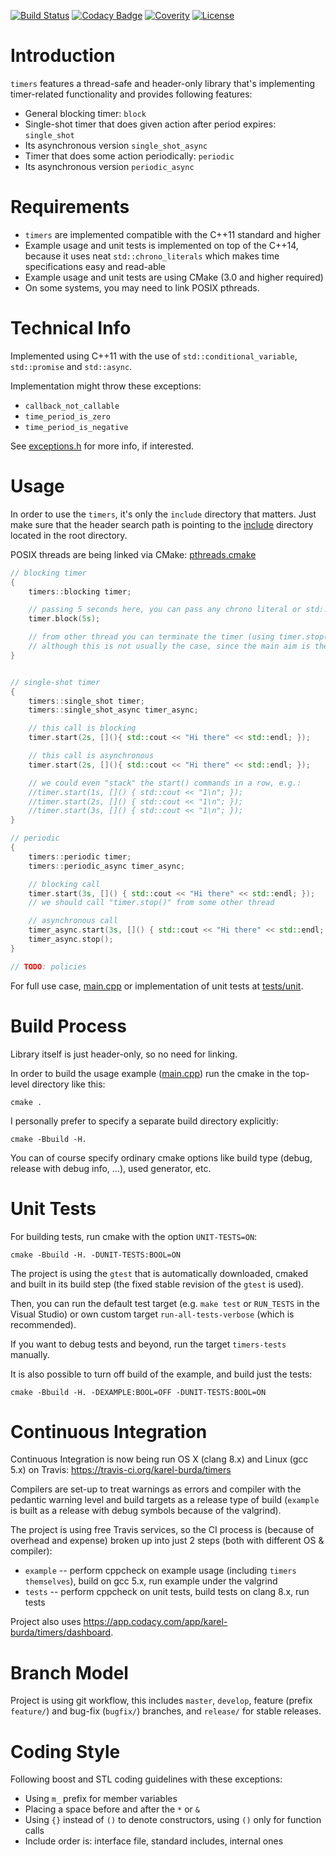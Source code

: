 [![Build Status](https://travis-ci.org/karel-burda/timers.svg?branch=feature%2Fci)](https://travis-ci.org/karel-burda/timers)
[![Codacy Badge](https://api.codacy.com/project/badge/Grade/27e08eaa6aa64eddbe4a79085e95ebcc)](https://www.codacy.com/app/karel-burda/timers?utm_source=github.com&amp;utm_medium=referral&amp;utm_content=karel-burda/timers&amp;utm_campaign=Badge_Grade)
[![Coverity](https://scan.coverity.com/projects/15747/badge.svg)](https://scan.coverity.com/projects/karel-burda-timers)
[![License](https://img.shields.io/badge/license-MIT_License-blue.svg?style=flat)](LICENSE)

# Introduction
`timers` features a thread-safe and header-only library that's implementing timer-related functionality and provides following features:
* General blocking timer: `block`
* Single-shot timer that does given action after period expires: `single_shot`
* Its asynchronous version `single_shot_async`
* Timer that does some action periodically: `periodic`
* Its asynchronous version `periodic_async`

# Requirements
* `timers` are implemented compatible with the C++11 standard and higher
* Example usage and unit tests is implemented on top of the C++14,
because it uses neat `std::chrono_literals` which makes time specifications easy and read-able
* Example usage and unit tests are using CMake (3.0 and higher required)
* On some systems, you may need to link POSIX pthreads.

# Technical Info
Implemented using C++11 with the use of `std::conditional_variable`, `std::promise` and `std::async`.

Implementation might throw these exceptions:
* `callback_not_callable`
* `time_period_is_zero`
* `time_period_is_negative`

See [exceptions.h](include/timers/exceptions.h) for more info, if interested.

# Usage
In order to use the `timers`, it's only the `include` directory that matters. Just make sure that the header search
path is pointing to the [include](include) directory located in the root directory.

POSIX threads are being linked via CMake: [pthreads.cmake](cmake-helpers/pthreads.cmake)

```cpp
// blocking timer
{
    timers::blocking timer;

    // passing 5 seconds here, you can pass any chrono literal or std::chrono::duration manually
    timer.block(5s);

    // from other thread you can terminate the timer (using timer.stop()),
    // although this is not usually the case, since the main aim is the blocking behaviour itself
}


// single-shot timer
{
    timers::single_shot timer;
    timers::single_shot_async timer_async;

    // this call is blocking
    timer.start(2s, [](){ std::cout << "Hi there" << std::endl; });

    // this call is asynchronous
    timer.start(2s, [](){ std::cout << "Hi there" << std::endl; });

    // we could even "stack" the start() commands in a row, e.g.:
    //timer.start(1s, []() { std::cout << "1\n"; });
    //timer.start(2s, []() { std::cout << "1\n"; });
    //timer.start(3s, []() { std::cout << "1\n"; });
}

// periodic
{
    timers::periodic timer;
    timers::periodic_async timer_async;

    // blocking call
    timer.start(3s, []() { std::cout << "Hi there" << std::endl; });
    // we should call "timer.stop()" from some other thread

    // asynchronous call
    timer_async.start(3s, []() { std::cout << "Hi there" << std::endl; });
    timer_async.stop();
}

// TODO: policies
```

For full use case, [main.cpp](example/src/main.cpp) or implementation of unit tests at [tests/unit](tests/unit).

# Build Process
Library itself is just header-only, so no need for linking.

In order to build the usage example ([main.cpp](example/src/main.cpp)) run the cmake in the top-level directory like this:

`cmake .`

I personally prefer to specify a separate build directory explicitly:

`cmake -Bbuild -H.`

You can of course specify ordinary cmake options like build type (debug, release with debug info, ...), used generator, etc.

# Unit Tests
For building tests, run cmake with the option `UNIT-TESTS=ON`:

`cmake -Bbuild -H. -DUNIT-TESTS:BOOL=ON`

The project is using the `gtest` that is automatically downloaded, cmaked and built in its build step
(the fixed stable revision of the `gtest` is used).

Then, you can run the default test target (e.g. `make test` or `RUN_TESTS` in the Visual Studio)
or own custom target `run-all-tests-verbose` (which is recommended).

If you want to debug tests and beyond, run the target `timers-tests` manually.

It is also possible to turn off build of the example, and build just the tests:

`cmake -Bbuild -H. -DEXAMPLE:BOOL=OFF -DUNIT-TESTS:BOOL=ON`

# Continuous Integration
Continuous Integration is now being run OS X (clang 8.x) and Linux (gcc 5.x) on Travis: https://travis-ci.org/karel-burda/timers

Compilers are set-up to treat warnings as errors and compiler with the pedantic warning level and build targets as a release type of build (`example` is built as a release with debug symbols because of the valgrind).

The project is using free Travis services, so the CI process is (because of overhead and expense) broken up into just 2 steps (both with different OS & compiler):
* `example` -- perform cppcheck on example usage (including `timers themselves`), build on gcc 5.x, run example under the valgrind
* `tests` -- perform cppcheck on unit tests, build tests on clang 8.x, run tests

Project also uses https://app.codacy.com/app/karel-burda/timers/dashboard.

# Branch Model
Project is using git workflow, this includes `master`, `develop`, feature (prefix `feature/`)
and bug-fix (`bugfix/`) branches, and `release/` for stable releases. 

# Coding Style
Following boost and STL coding guidelines with these exceptions:
* Using `m_` prefix for member variables
* Placing a space before and after the `*` or `&`
* Using `{}` instead of `()` to denote constructors, using `()` only for function calls
* Include order is: interface file, standard includes, internal ones
